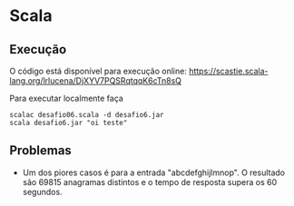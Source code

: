 # Scala

## Execução

O código está disponível para execução online: https://scastie.scala-lang.org/lrlucena/DjXYV7PQSRqtqqK6cTn8sQ 

Para executar localmente faça

````shell
scalac desafio06.scala -d desafio6.jar
scala desafio6.jar "oi teste"
````
## Problemas

 - Um dos piores casos é para a entrada "abcdefghijlmnop". O resultado são 69815 anagramas distintos e o tempo de resposta supera os 60 segundos.
